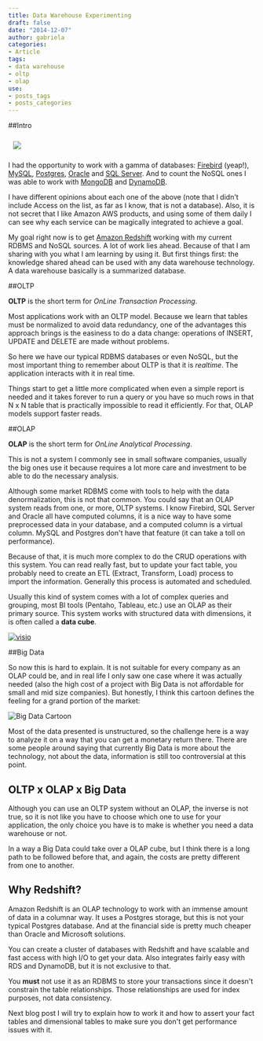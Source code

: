 ```yaml
---
title: Data Warehouse Experimenting
draft: false
date: "2014-12-07"
author: gabriela
categories:
- Article
tags:
- data warehouse
- oltp
- olap
use:
- posts_tags
- posts_categories
---
```


##Intro

<img src="http://www.thecomicstrips.com/properties/speedbump/art_images/sb1061208.jpg" class="pull-left" style="margin: 10px">

I had the opportunity to work with a gamma of databases: [Firebird](http://www.firebirdsql.org/) (yeap!), [MySQL](http://www.mysql.com/), [Postgres](http://www.postgresql.org/), [Oracle](http://www.oracle.com/) and [SQL Server](http://www.microsoft.com/en-us/server-cloud/products/sql-server/default.aspx). And to count the NoSQL ones I was able to work with [MongoDB](http://www.mongodb.org/) and [DynamoDB](http://aws.amazon.com/dynamodb/).

I have different opinions about each one of the above (note that I didn't include Access on the list, as far as I know, that is not a database). Also, it is not secret that I like Amazon AWS products, and using some of them daily I can see why each service can be magically integrated to achieve a goal.


My goal right now is to get [Amazon Redshift](http://aws.amazon.com/redshift/) working with my current RDBMS and NoSQL sources. A lot of work lies ahead. Because of that I am sharing with you what I am learning by using it. But first things first: the knowledge shared ahead can be used with any data warehouse technology. A data warehouse basically is a summarized database.

##OLTP

**OLTP** is the short term for _OnLine Transaction Processing_.

Most applications work with an OLTP model. Because we learn that tables must be normalized to avoid data redundancy, one of the advantages this approach brings is the easiness to do a data change: operations of INSERT, UPDATE and DELETE are made without problems.

So here we have our typical RDBMS databases or even NoSQL, but the most important thing to remember about OLTP is that it is *realtime*. The application interacts with it in real time.

Things start to get a little more complicated when even a simple report is needed and it takes forever to run a query or you have so much rows in that N x N table that is practically impossible to read it efficiently. For that, OLAP models support faster reads.

##OLAP

**OLAP** is the short term for _OnLine Analytical Processing_.

This is not a system I commonly see in small software companies, usually the big ones use it because requires a lot more care and investment to be able to do the necessary analysis.

Although some market RDBMS come with tools to help with the data denormalization, this is not that common. You could say that an OLAP system reads from one, or more, OLTP systems. I know Firebird, SQL Server and Oracle all have computed columns, it is a nice way to have some preprocessed data in your database, and a computed column is a virtual column. MySQL and Postgres don't have that feature (it can take a toll on performance).

Because of that, it is much more complex to do the CRUD operations with this system. You can read really fast, but to update your fact table, you probably need to create an ETL (Extract, Transform, Load) process to import the information. Generally this process is automated and scheduled.

Usually this kind of system comes with a lot of complex queries and grouping, most BI tools (Pentaho, Tableau, etc.) use an OLAP as their primary source. This system works with structured data with dimensions, it is often called a **data cube**.

<a href="img/2014/12/oltp-olap.png" title="OLTP to OLAP" target="_blank">
<img src="img/2014/12/oltp-olap.png" class="align-center img-responsive" alt="visio">
</a>

##Big Data

So now this is hard to explain. It is not suitable for every company as an OLAP could be, and in real life I only saw one case where it was actually needed (also the high cost of a project with Big Data is not affordable for small and mid size companies). But honestly, I think this cartoon defines the feeling for a grand portion of the market:

![Big Data Cartoon](http://www.socmedsean.com/wp-content/uploads/2013/08/big-data-social-media-comic.png)

Most of the data presented is unstructured, so the challenge here is a way to analyze it on a way that you can get a monetary return there. There are some people around saying that currently Big Data is more about the technology, not about the data, information is still too controversial at this point.

## OLTP x OLAP x Big Data

Although you can use an OLTP system without an OLAP, the inverse is not true, so it is not like you have to choose which one to use for your application, the only choice you have is to make is whether you need a data warehouse or not.

In a way a Big Data could take over a OLAP cube, but I think there is a long path to be followed before that, and again, the costs are pretty different from one to another.

## Why Redshift?

Amazon Redshift is an OLAP technology to work with an immense amount of data in a columnar way. It uses a Postgres storage, but this is not your typical Postgres database. And at the financial side is pretty much cheaper than Oracle and Microsoft solutions.

You can create a cluster of databases with Redshift and have scalable and fast access with high I/O to get your data. Also integrates fairly easy with RDS and DynamoDB, but it is not exclusive to that.

You **must** not use it as an RDBMS to store your transactions since it doesn't constrain the table relationships. Those relationships are used for index purposes, not data consistency.

Next blog post I will try to explain how to work it and how to assert your fact tables and dimensional tables to make sure you don't get performance issues with it.
